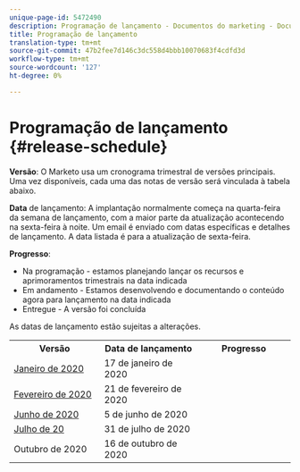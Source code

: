 ```yaml
---
unique-page-id: 5472490
description: Programação de lançamento - Documentos do marketing - Documentação do produto
title: Programação de lançamento
translation-type: tm+mt
source-git-commit: 47b2fee7d146c3dc558d4bbb10070683f4cdfd3d
workflow-type: tm+mt
source-wordcount: '127'
ht-degree: 0%

---
```



# Programação de lançamento {#release-schedule}

**Versão**: O Marketo usa um cronograma trimestral de versões principais. Uma vez disponíveis, cada uma das notas de versão será vinculada à tabela abaixo.

**Data** de lançamento: A implantação normalmente começa na quarta-feira da semana de lançamento, com a maior parte da atualização acontecendo na sexta-feira à noite. Um email é enviado com datas específicas e detalhes de lançamento. A data listada é para a atualização de sexta-feira.

**Progresso**:

* Na programação - estamos planejando lançar os recursos e aprimoramentos trimestrais na data indicada
* Em andamento - Estamos desenvolvendo e documentando o conteúdo agora para lançamento na data indicada
* Entregue - A versão foi concluída

As datas de lançamento estão sujeitas a alterações.

<table> 
 <colgroup> 
  <col> 
  <col> 
  <col> 
 </colgroup> 
 <tbody> 
  <tr> 
   <th width="250px">Versão</th> 
   <th width="250px">Data de lançamento</th> 
   <th width="250px">Progresso</th> 
  </tr> 
  <tr> 
   <td colspan="1"><a href="2020/release-notes-jan-20.md">Janeiro de 2020</a></td> 
   <td colspan="1">17 de janeiro de 2020</td> 
   <td colspan="1"> 
    <div>     
    </div></td> 
  </tr> 
  <tr> 
   <td colspan="1"><a href="2020/release-notes-feb-20.md">Fevereiro de 2020</a></td> 
   <td colspan="1">21 de fevereiro de 2020</td> 
   <td colspan="1"> 
    <div>     
    </div></td> 
  </tr> 
  <tr> 
   <td colspan="1"><a href="2020/release-notes-june-20.md">Junho de 2020</a></td> 
   <td colspan="1">5 de junho de 2020</td> 
   <td colspan="1"> 
    <div>     
    </div></td> 
  </tr> 
  <tr> 
   <td colspan="1"><a href="2020/release-notes-july-20.md">Julho de 20</a></td> 
   <td colspan="1">31 de julho de 2020</td> 
   <td colspan="1"> 
    <div>     
    </div></td> 
  </tr> 
  <tr> 
   <td colspan="1">Outubro de 2020</td> 
   <td colspan="1">16 de outubro de 2020</td> 
   <td colspan="1"> 
    <div>     
    </div></td> 
  </tr> 
 </tbody> 
</table>

